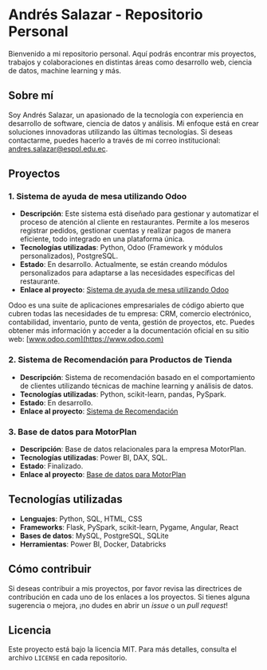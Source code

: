 # Andrés Salazar - Repositorio Personal

Bienvenido a mi repositorio personal. Aquí podrás encontrar mis proyectos, trabajos y colaboraciones en distintas áreas como desarrollo web, ciencia de datos, machine learning y más.

## Sobre mí
Soy Andrés Salazar, un apasionado de la tecnología con experiencia en desarrollo de software, ciencia de datos y análisis. Mi enfoque está en crear soluciones innovadoras utilizando las últimas tecnologías. Si deseas contactarme, puedes hacerlo a través de mi correo institucional: [andres.salazar@espol.edu.ec](mailto:aasalazar@espol.edu.ec).

## Proyectos

### 1. **Sistema de ayuda de mesa utilizando Odoo**
- **Descripción**: Este sistema está diseñado para gestionar y automatizar el proceso de atención al cliente en restaurantes. Permite a los meseros registrar pedidos, gestionar cuentas y realizar pagos de manera eficiente, todo integrado en una plataforma única.
- **Tecnologías utilizadas**: Python, Odoo (Framework y módulos personalizados), PostgreSQL.
- **Estado**: En desarrollo. Actualmente, se están creando módulos personalizados para adaptarse a las necesidades específicas del restaurante.
- **Enlace al proyecto**: [Sistema de ayuda de mesa utilizando Odoo](https://gitlab.espol.edu.ec/aasalazar/helpdesk-odoo-espol)

Odoo es una suite de aplicaciones empresariales de código abierto que cubren todas las necesidades de tu empresa: CRM, comercio electrónico, contabilidad, inventario, punto de venta, gestión de proyectos, etc. Puedes obtener más información y acceder a la documentación oficial en su sitio web: [www.odoo.com](https://www.odoo.com)

### 2. **Sistema de Recomendación para Productos de Tienda**
- **Descripción**: Sistema de recomendación basado en el comportamiento de clientes utilizando técnicas de machine learning y análisis de datos.
- **Tecnologías utilizadas**: Python, scikit-learn, pandas, PySpark.
- **Estado**: En desarrollo.
- **Enlace al proyecto**: [Sistema de Recomendación](https://github.com/andressalazar/PreTaws)

### 3. **Base de datos para MotorPlan**
- **Descripción**: Base de datos relacionales para la empresa MotorPlan. 
- **Tecnologías utilizadas**: Power BI, DAX, SQL.
- **Estado**: Finalizado.
- **Enlace al proyecto**: [Base de datos para MotorPlan](https://github.com/andressalazar/MotorplanDB)

## Tecnologías utilizadas
- **Lenguajes**: Python, SQL, HTML, CSS
- **Frameworks**: Flask, PySpark, scikit-learn, Pygame, Angular, React
- **Bases de datos**: MySQL, PostgreSQL, SQLite
- **Herramientas**: Power BI, Docker, Databricks



## Cómo contribuir
Si deseas contribuir a mis proyectos, por favor revisa las directrices de contribución en cada uno de los enlaces a los proyectos. Si tienes alguna sugerencia o mejora, ¡no dudes en abrir un *issue* o un *pull request*!

## Licencia
Este proyecto está bajo la licencia MIT. Para más detalles, consulta el archivo `LICENSE` en cada repositorio.
